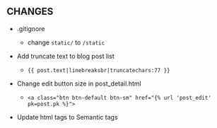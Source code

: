 CHANGES
-------

- .gitignore
	- change `static/` to `/static`

- Add truncate text to blog post list
	- `{{ post.text|linebreaksbr|truncatechars:77 }}`

- Change edit button size in post_detail.html
	- `<a class="btn btn-default btn-sm" href="{% url 'post_edit' pk=post.pk %}">`

- Update html tags to Semantic tags
